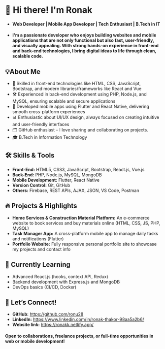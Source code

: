 # 👋 Hi there! I'm Ronak 

- #### Web Developer | Mobile App Developer | Tech Enthusiast | B.Tech in IT
- #### I'm a passionate developer who enjoys building websites and mobile applications that are not only functional but also fast, user-friendly, and visually appealing. With strong hands-on experience in front-end and back-end technologies, I bring digital ideas to life through clean, scalable code.


## 💡About Me
- 🔧 Skilled in front-end technologies like HTML, CSS, JavaScript, Bootstrap, and modern libraries/frameworks like React and Vue
- 🛠️ Experienced in back-end development using PHP, Node.js, and MySQL, ensuring scalable and secure applications
- 📱 Developed mobile apps using Flutter and React Native, delivering smooth cross-platform experiences
- 📊 Enthusiastic about UI/UX design, always focused on creating intuitive and user-friendly interfaces
- 🗂️ GitHub enthusiast – I love sharing and collaborating on projects.
- 🎓 B.Tech in Information Technology


## 🛠️ Skills & Tools
- **Front-End:** HTML5, CSS3, JavaScript, Bootstrap, React.js, Vue.js
- **Back-End:** PHP, Node.js, MySQL, MongoDB
- **Mobile Development:** Flutter, React Native
- **Version Control:** Git, GitHub
- **Others:** Firebase, REST APIs, AJAX, JSON, VS Code, Postman


## 🔥 Projects & Highlights
- **Home Services & Construction Material Platform:** An e-commerce website to book services and buy materials online (HTML, CSS, JS, PHP, MySQL)
- **Task Manager App:** A cross-platform mobile app to manage daily tasks and notifications (Flutter)
- **Portfolio Website:** Fully responsive personal portfolio site to showcase my projects and contact info


## 🌱 Currently Learning
- Advanced React.js (hooks, context API, Redux)
- Backend development with Express.js and MongoDB
- DevOps basics (CI/CD, Docker)

## 🤝 Let’s Connect!
- **GitHub:** https://github.com/ronu28
- **LinkedIn:** https://www.linkedin.com/in/ronak-thakor-98aa5a2b6/
- **Website link:** https://ronakk.netlify.app/

#### Open to collaborations, freelance projects, or full-time opportunities in web or mobile development!
